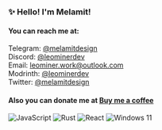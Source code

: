 
### ✨ Hello! I'm Melamit!
#### You can reach me at:</strong>
Telegram: [@melamitdesign](https://t.me/melamitdesign)</br>
Discord: [@leominerdev](https://discordapp.com/users/717034948036526180)</br>
Email: leominer.work@outlook.com</br>
Modrinth: [@leominerdev](https://modrinth.com/user/leominerdev)</br>
Twitter: [@melamitdesign](https://x.com/melamitdesign)</br>
#### Also you can donate me at [Buy me a coffee](https://www.buymeacoffee.com/leominerdev)
![JavaScript](https://img.shields.io/badge/JavaScript-F7DF1E?style=for-the-badge&logo=JavaScript&logoColor=000000)  ![Rust](https://img.shields.io/badge/Rust-000000?style=for-the-badge&logo=Rust&logoColor=FFFFFF) ![React](https://img.shields.io/badge/React-61DAFB?style=for-the-badge&logo=React&logoColor=000000) <img src="https://img.shields.io/badge/Windows 11-0078D4?style=for-the-badge&logo=Windows 11&logoColor=FFFFFF" alt="Windows 11">
